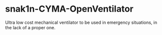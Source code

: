 # snak1n-CYMA-OpenVentilator
Ultra low cost mechanical ventilator to be used in emergency situations, in the lack of a proper one.
